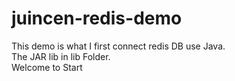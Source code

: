 # juincen-redis-demo
This demo is what I first connect redis DB use Java.<br>
The JAR lib in lib Folder.<br>
Welcome to Start<br>
